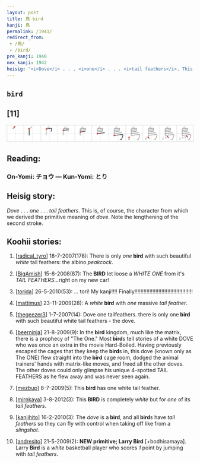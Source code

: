 ```yaml
---
layout: post
title: 鳥 bird
kanji: 鳥
permalink: /1941/
redirect_from:
 - /鳥/
 - /bird/
pre_kanji: 1940
nex_kanji: 1942
heisig: "<i>Dove</i> . . . <i>one</i> . . . <i>tail feathers</i>. This is, of course, the character from which we derived the primitive meaning of <i>dove</i>. Note the lengthening of the second stroke."
---
```


## `bird`

## [11]

<div class="stroke"><img src="../images/E9B3A5.png" /></div>

## Reading:

### On-Yomi: チョウ &mdash; Kun-Yomi: とり

## Heisig story:

<i>Dove</i> . . . <i>one</i> . . . <i>tail feathers</i>. This is, of course, the character from which we derived the primitive meaning of <i>dove</i>. Note the lengthening of the second stroke.

## Koohii stories:

1) [<a href="http://kanji.koohii.com/profile/radical_tyro">radical_tyro</a>] 18-7-2007(178): There is only <em>one</em><strong> bird</strong> with such beautiful <em>white</em> tail feathers: the albino <em>peakcock</em>.

2) [<a href="http://kanji.koohii.com/profile/BigAmish">BigAmish</a>] 15-8-2008(87): The<strong> BIRD</strong> let loose a <em>WHITE ONE</em> from it&#039;s <em>TAIL FEATHERS</em>...right on my new car!

3) [<a href="http://kanji.koohii.com/profile/torida">torida</a>] 26-5-2010(53): ... tori! My kanji!!!! Finally!!!!!!!!!!!!!!!!!!!!!!!!!!!!!!!!!!!!!!!

4) [<a href="http://kanji.koohii.com/profile/mattimus">mattimus</a>] 23-11-2009(28): A <em>white</em><strong> bird</strong> with <em>one</em> massive <em>tail feather</em>.

5) [<a href="http://kanji.koohii.com/profile/thegeezer3">thegeezer3</a>] 1-7-2007(14): Dove one tailfeathers. there is only one<strong> bird</strong> with such beautiful white tail feathers - the dove.

6) [<a href="http://kanji.koohii.com/profile/beerninja">beerninja</a>] 21-8-2009(9): In the<strong> bird</strong> kingdom, much like the matrix, there is a prophecy of &quot;The One.&quot; Most<strong> bird</strong>s tell stories of a white DOVE who was once an extra in the movie Hard-Boiled. Having previously escaped the cages that they keep the<strong> bird</strong>s in, this dove (known only as The ONE) flew straight into the<strong> bird</strong> cage room, dodged the animal trainers&#039; hands with matrix-like moves, and freed all the other doves. The other doves could only glimpse his unique 4-spotted TAIL FEATHERS as he flew away and was never seen again.

7) [<a href="http://kanji.koohii.com/profile/mezbup">mezbup</a>] 8-7-2009(5): This<strong> bird</strong> has one white tail feather.

8) [<a href="http://kanji.koohii.com/profile/mirnkaya">mirnkaya</a>] 3-8-2012(3): This<strong> BIRD</strong> is completely <em>white</em> but for <em>one</em> of its <em>tail feathers</em>.

9) [<a href="http://kanji.koohii.com/profile/kanjihito">kanjihito</a>] 16-2-2010(3): The <em>dove</em> is a<strong> bird</strong>, and all<strong> bird</strong>s have <em>tail feathers</em> so they can fly with control when taking off like from a <em>slingshot</em>.

10) [<a href="http://kanji.koohii.com/profile/andresito">andresito</a>] 21-5-2009(2): <strong>NEW primitive; Larry<strong> Bird</strong></strong> [+bodhisamaya]. Larry<strong> Bird</strong> is a <em>white</em> basketball player who scores <em>1</em> point by jumping with <em>tail feathers</em>.
